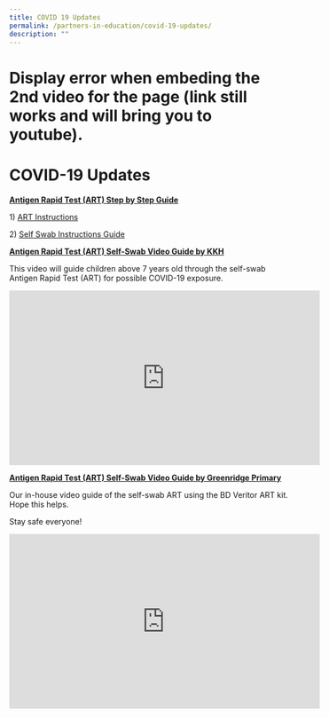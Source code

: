 ```yaml
---
title: COVID 19 Updates
permalink: /partners-in-education/covid-19-updates/
description: ""
---
```

# Display error when embeding the 2nd video for the page (link still works and will bring you to youtube). 
# COVID-19 Updates
<b><u>Antigen Rapid Test (ART) Step by Step Guide</u></b>
  
1) <a href="https://go.gov.sg/art-instructions" target="_blank">ART Instructions</a>
  
2) <a href="/files/Partners%20in%20Education/Self%20Swab%20Instructions%20Guide.pdf" target="_blank">Self Swab Instructions Guide</a>
  
<b><u>Antigen Rapid Test (ART) Self-Swab Video Guide by KKH</u></b>  
  
This video will guide children above 7 years old through the self-swab Antigen Rapid Test (ART) for possible COVID-19 exposure.

<iframe width="560" height="315" src="https://www.youtube.com/embed/bmrlaBM-ZlA" title="YouTube video player" frameborder="0" allow="accelerometer; autoplay; clipboard-write; encrypted-media; gyroscope; picture-in-picture" allowfullscreen></iframe>

<b><u>Antigen Rapid Test (ART) Self-Swab Video Guide by Greenridge Primary</u></b>   
  
Our in-house video guide of the self-swab ART using the BD Veritor ART kit. Hope this helps.  
  
Stay safe everyone!

<iframe width="560" height="315" src="https://www.youtube.com/embed/JQNRwk33CAg" title="YouTube video player" frameborder="0" allow="accelerometer; autoplay; clipboard-write; encrypted-media; gyroscope; picture-in-picture" allowfullscreen></iframe>